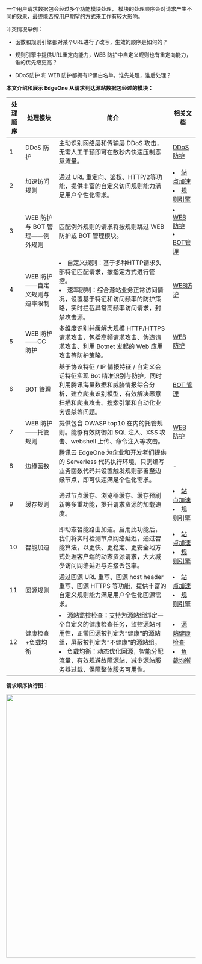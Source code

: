一个用户请求数据包会经过多个功能模块处理， 模块的处理顺序会对请求产生不同的效果，最终能否按用户期望的方式来工作有较大影响。

冲突情况举例：

- 函数和规则引擎都对某个URL进行了改写，生效的顺序是如何的？

- 规则引擎中提供URL重定向能力，WEB 防护中自定义规则也有重定向能力，谁的优先级更高？
 
- DDoS防护 和 WEB 防护都拥有IP黑白名单，谁先处理，谁后处理？

**本文介绍和展示 EdgeOne 从请求到达源站数据包经过的模块：**

|处理顺序| 处理模块| 简介| 相关文档|
|----|----|----|----|
|1| DDoS 防护| 主动识别网络层和传输层 DDoS 攻击，无需人工干预即可在数秒内快速压制恶意流量。| [DDoS防护](https://cloud.tencent.com/document/product/1552/78981)|
|2| 加速访问规则| 通过 URL 重定向、鉴权、HTTP/2等功能，提供丰富的自定义访问规则能力满足用户个性化需求。| <li>[站点加速](https://cloud.tencent.com/document/product/1552/70863)</li><li>[规则引擎](https://cloud.tencent.com/document/product/1552/71382)</li>|
|3| WEB 防护与 BOT 管理——例外规则| 匹配例外规则的请求将按规则跳过 WEB 防护或 BOT 管理模块。| <li>[WEB 防护](https://cloud.tencent.com/document/product/1552/72361)</li><li>[BOT管理](https://cloud.tencent.com/document/product/1552/78987)</li>|
|4| WEB 防护——自定义规则与速率限制| <li>自定义规则：基于多种HTTP请求头部特征匹配请求，按指定方式进行管控。</li><li>速率限制：综合源站业务正常访问情况，设置基于特征和访问频率的防护策略，实时拦截异常高频率访问请求，封禁攻击源。</li>| [WEB防护](https://cloud.tencent.com/document/product/1552/72361)|
|5| WEB 防护——CC 防护| 多维度识别并缓解大规模 HTTP/HTTPS 请求攻击，包括高频请求攻击、伪造请求攻击、利用 Botnet 发起的 Web 应用攻击等防护策略。| [WEB 防护](https://cloud.tencent.com/document/product/1552/72361)|
|6| BOT 管理| 基于协议特征 / IP 情报特征 / 自定义会话特征实现 Bot 精准识别与防护，同时利用腾讯海量数据和威胁情报综合分析，建立爬虫识别模型，有效解决恶意扫描和爬虫攻击、搜索引擎和自动化业务误杀等问题。| [BOT 管理](https://cloud.tencent.com/document/product/1552/78987)|
|7| WEB 防护——托管规则| 提供包含 OWASP top10 在内的托管规则。能够有效防御如 SQL 注入、XSS 攻击、webshell 上传、命令注入等攻击。| [WEB 防护](https://cloud.tencent.com/document/product/1552/72361)|
|8| 边缘函数| 腾讯云 EdgeOne 为企业和开发者们提供的 Serverless 代码执行环境，只需编写业务函数代码并设置触发规则部署至边缘节点，即可快速满足个性化需求。| -|
|9| 缓存规则| 通过节点缓存、浏览器缓存、缓存预刷新等多重功能，提升请求资源的加载速度。| <li>[站点加速](https://cloud.tencent.com/document/product/1552/70863)</li><li>[规则引擎](https://cloud.tencent.com/document/product/1552/71382)</li>|
|10| 智能加速| 即动态智能路由加速。启用此功能后，我们将实时检测节点网络延迟，通过智能算法，以更快、更稳定、更安全地方式处理客户端的动态资源请求，大大减少访问网络延迟与连接丢包率。| <li>[站点加速](https://cloud.tencent.com/document/product/1552/70863)</li><li>[规则引擎](https://cloud.tencent.com/document/product/1552/71382)</li>|
|11| 回源规则| 通过回源 URL 重写、回源 host header 重写、回源 HTTPS 等功能，提供丰富的自定义规则能力满足用户个性化回源需求。| <li> [站点加速](https://cloud.tencent.com/document/product/1552/70863)</li><li>[规则引擎](https://cloud.tencent.com/document/product/1552/71382)</li>|
|12| 健康检查+负载均衡|<li>源站监控检查：支持为源站组绑定一个自定义的健康检查任务，监控源站可用性，正常回源被判定为“健康”的源站组，屏蔽被判定为“不健康”的源站组。</li><li>负载均衡：动态优化回源，智能分配流量，有效规避故障源站，减少源站服务器过载，保障整体服务可用性。</li>|<li> [源站健康检查](https://cloud.tencent.com/document/product/1552/76087)</li><li>[负载均衡](https://cloud.tencent.com/document/product/1552/70905)</li>|


**请求顺序执行图：**

<img src="https://qcloudimg.tencent-cloud.cn/raw/7d82f71bed4d1b3cc981c7813d7b130a.png" width=700px>
